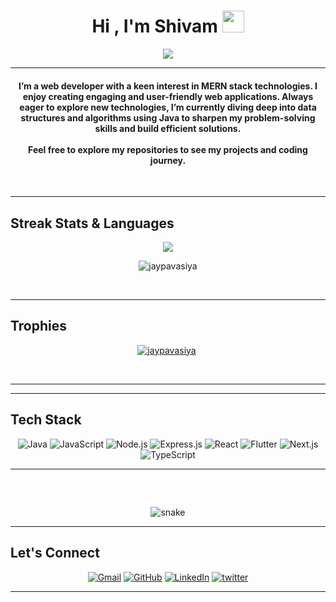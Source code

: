 <h1 align="center">Hi , I'm Shivam <img src="https://media.giphy.com/media/hvRJCLFzcasrR4ia7z/giphy.gif" width="35"></h1>

<p align="center">
  <a href="https://github.com/jaypavasiya">
    <img src="https://readme-typing-svg.herokuapp.com?lines=Java%20|%20JavaScript%20|%20MERN%20Enthusiast;%20Web+Developer%20;Always%20learning%20new%20things&center=true&width=500&height=50"></a>
</p>

<hr/>

<h4 align="center">
  I’m a web developer with a keen interest in MERN stack technologies. I enjoy creating engaging and user-friendly web applications. Always eager to explore new technologies, I’m currently diving deep into data structures and algorithms using Java to sharpen my problem-solving skills and build efficient solutions.<br><br>Feel free to explore my repositories to see my projects and coding journey.
</h4>

<br>
<hr/>

##  Streak Stats & Languages
<p align="center"><img src="https://github-readme-streak-stats.herokuapp.com/?user=ShivamSharma731&theme=algolia" /></p>
<p align="center"><img src="https://github-readme-stats.vercel.app/api/top-langs/?username=ShivamSharma731&theme=algolia&layout=compact" alt="jaypavasiya" /></p>

<br>
<hr/>

##  Trophies
<p align="center"> <a href="https://github.com/jaypavasiya"><img
      src="https://github-profile-trophy.vercel.app/?username=ShivamSharma731&row=1&column=3&theme=algolia" alt="jaypavasiya" /></a>  </p>

<br>
<hr/>




<hr/>

##  Tech Stack
<p align="center">
  <img src="https://img.shields.io/badge/Java-17-blue.svg" alt="Java">
  <img src="https://img.shields.io/badge/JavaScript-3.0-yellow.svg" alt="JavaScript">
  <img src="https://img.shields.io/badge/Node.js-18.18.1-green.svg" alt="Node.js">
  <img src="https://img.shields.io/badge/Express.js-4.18.2-orange.svg" alt="Express.js">
  <img src="https://img.shields.io/badge/React-18.2.0-brightgreen.svg" alt="React">
  <img src="https://img.shields.io/badge/Flutter-3.13.1-purple.svg" alt="Flutter">
  <img src="https://img.shields.io/badge/Next.js-13.4.0-blueviolet.svg" alt="Next.js">
  <img src="https://img.shields.io/badge/TypeScript-5.1.3-red.svg" alt="TypeScript">
</p>

<hr/>

## 
  <br>
  <p align="center">
  <img src="https://raw.githubusercontent.com/ShivamSharma731/ShivamSharma731/output/github-contribution-grid-snake-dark.svg" alt="snake"></center>
</p>

<hr/>

## Let's Connect
<p align="center">
  <a href="mailto:shivamsharma3172004@gmail.com"><img src="https://img.icons8.com/bubbles/50/000000/gmail.png" title='Gmail' alt="Gmail"/></a>
  <a href="https://github.com/ShivamSharma731"><img src="https://img.icons8.com/bubbles/50/000000/github.png" title='GitHub' alt="GitHub"/></a>
  <a href="www.linkedin.com/in/shivam-sharma-507baa284"><img src="https://img.icons8.com/bubbles/50/000000/linkedin.png" title='LinkedIn' alt="LinkedIn"/></a>
  <a href="https://twitter.com/Shivam7314"><img src="https://img.icons8.com/bubbles/50/000000/twitter-circled.png" title='Twitter' alt="twitter"/></a>
  
</p>

----
